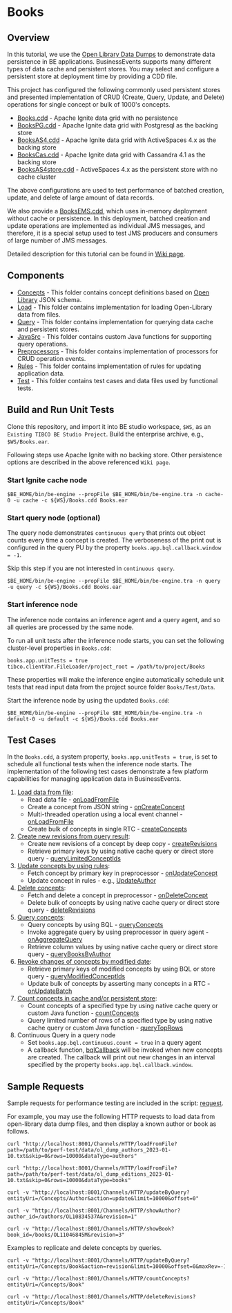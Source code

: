 # Books

## Overview

In this tutorial, we use the [Open Library Data Dumps](https://openlibrary.org/developers/dumps) to demonstrate data persistence in BE applications.  BusinessEvents supports many different types of data cache and persistent stores.  You may select and configure a persistent store at deployment time by providing a CDD file.

This project has configured the following commonly used persistent stores and presented implementation of CRUD (Create, Query, Update, and Delete) operations for single concept or bulk of 1000's concepts.

* [Books.cdd](./Books.cdd) - Apache Ignite data grid with no persistence
* [BooksPG.cdd](./BooksPG.cdd) - Apache Ignite data grid with Postgresql as the backing store
* [BooksAS4.cdd](./BooksAS4.cdd) - Apache Ignite data grid with ActiveSpaces 4.x as the backing store
* [BooksCas.cdd](./BooksCas.cdd) - Apache Ignite data grid with Cassandra 4.1 as the backing store
* [BooksAS4store.cdd](./BooksAS4store.cdd) - ActiveSpaces 4.x as the persistent store with no cache cluster

The above configurations are used to test performance of batched creation, update, and delete of large amount of data records.

We also provide a [BooksEMS.cdd](./BooksEMS.cdd), which uses in-memory deployment without cache or persistence.  In this deployment, batched creation and update operations are implemented as individual JMS messages, and therefore, it is a special setup used to test JMS producers and consumers of large number of JMS messages.

Detailed description for this tutorial can be found in [Wiki page](https://github.com/learn-tibco-cep/tutorials/wiki/Data-Persistence).

## Components

* [Concepts](./Concepts) - This folder contains concept definitions based on [Open Library](https://openlibrary.org/developers/dumps) JSON schema.
* [Load](./RuleFunctions/Load) - This folder contains implementation for loading Open-Library data from files.
* [Query](./Query) - This folder contains implementation for querying data cache and persistent stores.
* [JavaSrc](./JavaSrc) - This folder contains custom Java functions for supporting query operations.
* [Preprocessors](./RuleFunctions/Preprocessors) - This folder contains implementation of processors for CRUD operation events.
* [Rules](./Rules) - This folder contains implementation of rules for updating application data.
* [Test](./Test) - This folder contains test cases and data files used by functional tests.

## Build and Run Unit Tests

Clone this repository, and import it into BE studio workspace, `$WS`, as an `Existing TIBCO BE Studio Project`.  Build the enterprise archive, e.g., `$WS/Books.ear`.

Following steps use Apache Ignite with no backing store.  Other persistence options are described in the above referenced `Wiki page`.

### Start Ignite cache node

```
$BE_HOME/bin/be-engine --propFile $BE_HOME/bin/be-engine.tra -n cache-0 -u cache -c ${WS}/Books.cdd Books.ear
```

### Start query node (optional)

The query node demonstrates `continuous query` that prints out object counts every time a concept is created.  The verboseness of the print out is configured in the query PU by the property `books.app.bql.callback.window = -1`.

Skip this step if you are not interested in `continuous query`.

```
$BE_HOME/bin/be-engine --propFile $BE_HOME/bin/be-engine.tra -n query -u query -c ${WS}/Books.cdd Books.ear
```

### Start inference node

The inference node contains an inference agent and a query agent, and so all queries are processed by the same node.

To run all unit tests after the inference node starts, you can set the following cluster-level properties in `Books.cdd`:

```
books.app.unitTests = true
tibco.clientVar.FileLoader/project_root = /path/to/project/Books
```
These properties will make the inference engine automatically schedule unit tests that read input data from the project source folder `Books/Test/Data`.

Start the inference node by using the updated `Books.cdd`:

```
$BE_HOME/bin/be-engine --propFile $BE_HOME/bin/be-engine.tra -n default-0 -u default -c ${WS}/Books.cdd Books.ear
```

## Test Cases

In the `Books.cdd`, a system property, `books.app.unitTests = true`, is set to schedule all functional tests when the inference node starts.  The implementation of the following test cases demonstrate a few platform capabilities for managing application data in BusinessEvents.

1. [Load data from file](./Test/T01_LoadTests.rule):
   * Read data file - [onLoadFromFile](./RuleFunctions/Preprocessors/onLoadFromFile.rulefunction)
   * Create a concept from JSON string - [onCreateConcept](./RuleFunctions/Preprocessors/onCreateConcept.rulefunction)
   * Multi-threaded operation using a local event channel - [onLoadFromFile](./RuleFunctions/Preprocessors/onLoadFromFile.rulefunction)
   * Create bulk of concepts in single RTC - [createConcepts](./RuleFunctions/Load/createConcepts.rulefunction)
1. [Create new revisions from query result](./Test/T02_RevisionTests.rule):
   * Create new revisions of a concept by deep copy - [createRevisions](./RuleFunctions/createRevisions.rulefunction)
   * Retrieve primary keys by using native cache query or direct store query - [queryLimitedConceptIds](./Query/queryLimitedConceptIds.rulefunction)
1. [Update concepts by using rules](./Test/T03_UpdateTests.rule):
   * Fetch concept by primary key in preprocessor - [onUpdateConcept](./RuleFunctions/Preprocessors/onUpdateConcept.rulefunction)
   * Update concept in rules - e.g., [UpdateAuthor](./Rules/UpdateAuthor.rule)
1. [Delete concepts](./Test/T04_DeleteTests.rule):
   * Fetch and delete a concept in preprocessor - [onDeleteConcept](./RuleFunctions/Preprocessors/onDeleteConcept.rulefunction)
   * Delete bulk of concepts by using native cache query or direct store query - [deleteRevisions](./Query/deleteRevisions.rulefunction)
1. [Query concepts](./Test/T05_QueryTests.rule):
   * Query concepts by using BQL - [queryConcepts](./Query/queryConcepts.rulefunction)
   * Invoke aggregate query by using preprocessor in query agent - [onAggregateQuery](./Query/Preprocessors/onAggregateQuery.rulefunction)
   * Retrieve column values by using native cache query or direct store query - [queryBooksByAuthor](./Query/queryBooksByAuthor.rulefunction)
1. [Revoke changes of concepts by modified date](./Test/T06_RevokeTests.rule):
   * Retrieve primary keys of modified concepts by using BQL or store query - [queryModifiedConceptIds](./Query/queryModifiedConceptIds.rulefunction)
   * Update bulk of concepts by asserting many concepts in a RTC - [onUpdateBatch](./RuleFunctions/Preprocessors/onUpdateBatch.rulefunction)
1. [Count concepts in cache and/or persistent store](./Test/T07_CountConcepts.rule):
   * Count concepts of a specified type by using native cache query or custom Java function - [countConcepts](./Query/countConcepts.rulefunction)
   * Query limited number of rows of a specified type by using native cache query or custom Java function - [queryTopRows](./Query/queryTopRows.rulefunction)
1. Continuous Query in a query node
   * Set `books.app.bql.continuous.count = true` in a query agent
   * A callback function, [bqlCallback](./Query/bqlCallback.rulefunction) will be invoked when new concepts are created.  The callback will print out new changes in an interval specified by the property `books.app.bql.callback.window`.
   
## Sample Requests
Sample requests for performance testing are included in the script: [request](./Deployments/request).

For example, you may use the following HTTP requests to load data from open-library data dump files, and then display a known author or book as follows.

```
curl "http://localhost:8001/Channels/HTTP/loadFromFile?path=/path/to/perf-test/data/ol_dump_authors_2023-01-10.txt&skip=0&rows=10000&dataType=authors"

curl "http://localhost:8001/Channels/HTTP/loadFromFile?path=/path/to/perf-test/data/ol_dump_editions_2023-01-10.txt&skip=0&rows=10000&dataType=books"

curl -v "http://localhost:8001/Channels/HTTP/updateByQuery?entityUri=/Concepts/Author&action=update&limit=10000&offset=0"

curl -v "http://localhost:8001/Channels/HTTP/showAuthor?author_id=/authors/OL10834537A&revision=1"

curl -v "http://localhost:8001/Channels/HTTP/showBook?book_id=/books/OL11046845M&revision=3"
```

Examples to replicate and delete concepts by queries.

```
curl -v "http://localhost:8001/Channels/HTTP/updateByQuery?entityUri=/Concepts/Book&action=revision&limit=10000&offset=0&maxRev=-1&minRev=-2"

curl -v "http://localhost:8001/Channels/HTTP/countConcepts?entityUri=/Concepts/Book"

curl -v "http://localhost:8001/Channels/HTTP/deleteRevisions?entityUri=/Concepts/Book"
```